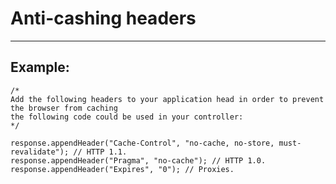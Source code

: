 # Anti-cashing headers 
-------

## Example:


    /*
    Add the following headers to your application head in order to prevent the browser from caching
    the following code could be used in your controller:
    */

    response.appendHeader("Cache-Control", "no-cache, no-store, must-revalidate"); // HTTP 1.1.
    response.appendHeader("Pragma", "no-cache"); // HTTP 1.0.
    response.appendHeader("Expires", "0"); // Proxies.
    
